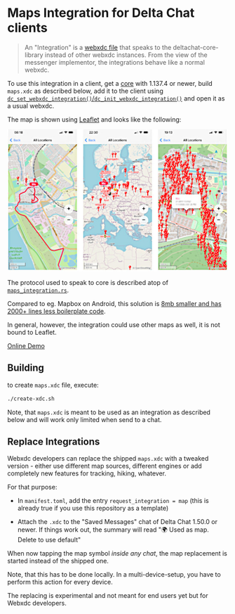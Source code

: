 # Maps Integration for Delta Chat clients

> An "Integration" is a [webxdc file](https://webxdc.org)
> that speaks to the deltachat-core-library instead of other webxdc instances.
> From the view of the messenger implementor, the integrations behave like a normal webxdc.

To use this integration in a client,
get a [core](https://github.com/deltachat/deltachat-core-rust/) with 1.137.4 or newer,
build `maps.xdc` as described below,
add it to the client using
[`dc_set_webxdc_integration()`/`dc_init_webxdc_integration()`](https://c.delta.chat/classdc__context__t.html#a60fd03f7cae5046ed2b33c095f41eec2)
and open it as a usual webxdc.

The map is shown using [Leaflet](https://leafletjs.com) and looks like the following:

![Maps Screenshot](images/screenshot.jpg)

The protocol used to speak to core is described atop of
[`maps_integration.rs`](https://github.com/deltachat/deltachat-core-rust/blob/main/src/webxdc/maps_integration.rs).

Compared to eg. Mapbox on Android, this solution is
[8mb smaller and has 2000+ lines less boilerplate code](https://github.com/deltachat/deltachat-android/pull/3005#pullrequestreview-2022776484).

In general, however, the integration could use other maps as well,
it is not bound to Leaflet.

[Online Demo](https://deltachat.github.io/maps/)

## Building

to create `maps.xdc` file, execute:

```sh
./create-xdc.sh
```

Note, that `maps.xdc` is meant to be used as an integration as described below
and will work only limited when send to a chat.


## Replace Integrations

Webxdc developers can replace the shipped `maps.xdc` with a tweaked version -
either use different map sources, different engines
or add completely new features for tracking, hiking, whatever.

For that purpose:

- In `manifest.toml`, add the entry `request_integration = map`
  (this is already true if you use this repository as a template)

- Attach the `.xdc` to the "Saved Messages" chat of Delta Chat 1.50.0 or newer.
  If things work out,
  the summary will read "🌍 Used as map. Delete to use default"

When now tapping the map symbol _inside any chat_,
the map replacement is started instead of the shipped one.

Note, that this has to be done locally.
In a multi-device-setup, you have to perform this action for every device.

The replacing is experimental and not meant for end users yet but for Webxdc developers.
